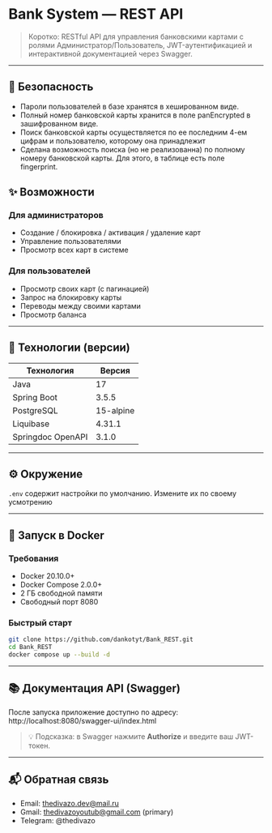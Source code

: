 # Bank System — REST API

> Коротко: RESTful API для управления банковскими картами с ролями Администратор/Пользователь, JWT-аутентификацией и интерактивной документацией через Swagger.

---

## 🔐 Безопасность

- Пароли пользователей в базе хранятся в хешированном виде.
- Полный номер банковской карты хранится в поле panEncrypted в зашифрованном виде.
- Поиск банковской карты осуществляется по ее последним 4-ем цифрам и пользователю, которому она принадлежит
- Сделана возможность поиска (но не реализованна) по полному номеру банковской карты. Для этого, в таблице есть поле fingerprint. 

## ✨ Возможности

### Для администраторов
- Создание / блокировка / активация / удаление карт
- Управление пользователями
- Просмотр всех карт в системе

### Для пользователей
- Просмотр своих карт (с пагинацией)
- Запрос на блокировку карты
- Переводы между своими картами
- Просмотр баланса

---

## 🧰 Технологии (версии)
| Технология         | Версия     |
|--------------------|------------|
| Java               | 17         |
| Spring Boot        | 3.5.5      |
| PostgreSQL         | 15-alpine  |
| Liquibase          | 4.31.1     |
| Springdoc OpenAPI  | 3.1.0      |

---

## ⚙️ Окружение
`.env` содержит настройки по умолчанию. Измените их по своему усмотрению

---

## 🚀 Запуск в Docker

### Требования
- Docker 20.10.0+
- Docker Compose 2.0.0+
- 2 ГБ свободной памяти
- Свободный порт 8080

### Быстрый старт
```bash
git clone https://github.com/dankotyt/Bank_REST.git
cd Bank_REST  
docker compose up --build -d
```
---

## 📚 Документация API (Swagger)
После запуска приложение доступно по адресу:  
http://localhost:8080/swagger-ui/index.html

> 💡 Подсказка: в Swagger нажмите **Authorize** и введите ваш JWT-токен.

---

## 📬 Обратная связь
- Email: thedivazo.dev@mail.ru
- Gmail: thedivazoyoutub@gmail.com (primary)
- Telegram: @thedivazo
